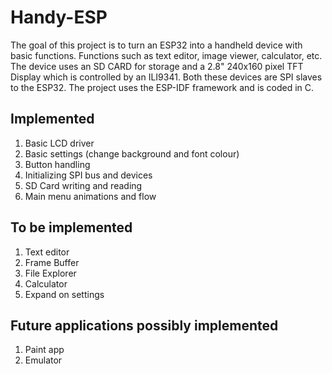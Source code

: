 # Handy-ESP

The goal of this project is to turn an ESP32 into a handheld device with basic functions. Functions such as text editor, image viewer, calculator, etc.
The device uses an SD CARD for storage and a 2.8" 240x160 pixel TFT Display which is controlled by an ILI9341. Both these devices are SPI slaves to the ESP32.
The project uses the ESP-IDF framework and is coded in C.

## Implemented

1. Basic LCD driver
2. Basic settings (change background and font colour)
3. Button handling
4. Initializing SPI bus and devices
5. SD Card writing and reading
6. Main menu animations and flow

## To be implemented

1. Text editor
2. Frame Buffer
3. File Explorer
4. Calculator
5. Expand on settings

## Future applications possibly implemented

1. Paint app
2. Emulator
